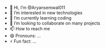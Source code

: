 - 👋 Hi, I’m @Aryansemwal011
- 👀 I’m interested in new technologies
- 🌱 I’m currently learning coding
- 💞️ I’m looking to collaborate on many projects
- 📫 How to reach me
- 😄 Pronouns: ...
- ⚡ Fun fact: ...

<!---
Aryansemwal011/Aryansemwal011 is a ✨ special ✨ repository because its `README.md` (this file) appears on your GitHub profile.
You can click the Preview link to take a look at your changes.
--->
